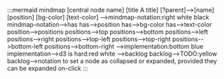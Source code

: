 :::mermaid
    mindmap [central node name]
        [title A title]
        [?parent]-->[name] [position] [bg-color] [text-color]
        -->mindmap-notation:right white black
        mindmap-notation-->has
        has-->position
        has-->bg-color
        has-->text-color
        position-->positions
        positions-->top
        positions-->bottom
        positions-->left
        positions-->right
        positions-->top-left
        positions-->top-right
        positions-->bottom-left
        positions-->bottom-right
        -->implementation:bottom blue
        implementation-->d3 is hard:red white
        -->backlog
        backlog-->TODO:yellow
        backlog-->notation to set a node as collapsed or expanded, provided they can be expanded on-click
:::
